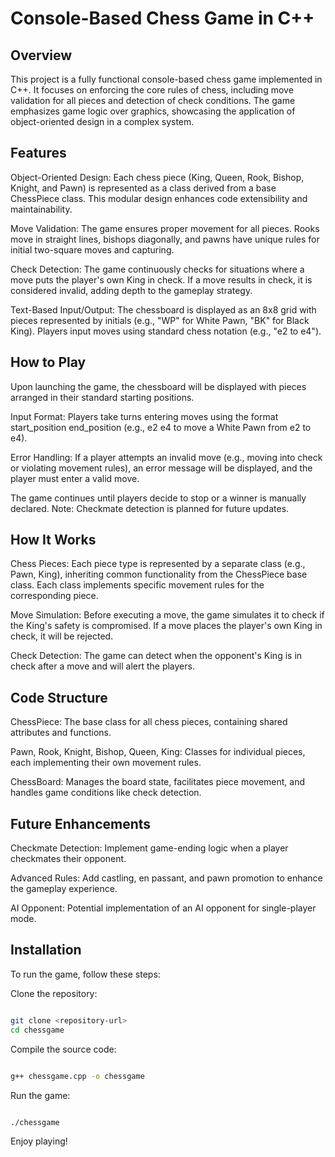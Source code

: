 # Console-Based Chess Game in C++
## Overview
This project is a fully functional console-based chess game implemented in C++. It focuses on enforcing the core rules of chess, including move validation for all pieces and detection of check conditions. The game emphasizes game logic over graphics, showcasing the application of object-oriented design in a complex system.

## Features
Object-Oriented Design: Each chess piece (King, Queen, Rook, Bishop, Knight, and Pawn) is represented as a class derived from a base ChessPiece class. This modular design enhances code extensibility and maintainability.

Move Validation: The game ensures proper movement for all pieces. Rooks move in straight lines, bishops diagonally, and pawns have unique rules for initial two-square moves and capturing.

Check Detection: The game continuously checks for situations where a move puts the player's own King in check. If a move results in check, it is considered invalid, adding depth to the gameplay strategy.

Text-Based Input/Output: The chessboard is displayed as an 8x8 grid with pieces represented by initials (e.g., "WP" for White Pawn, "BK" for Black King). Players input moves using standard chess notation (e.g., "e2 to e4").

## How to Play
Upon launching the game, the chessboard will be displayed with pieces arranged in their standard starting positions.

Input Format: Players take turns entering moves using the format start_position end_position (e.g., e2 e4 to move a White Pawn from e2 to e4).

Error Handling: If a player attempts an invalid move (e.g., moving into check or violating movement rules), an error message will be displayed, and the player must enter a valid move.

The game continues until players decide to stop or a winner is manually declared. Note: Checkmate detection is planned for future updates.

## How It Works
Chess Pieces: Each piece type is represented by a separate class (e.g., Pawn, King), inheriting common functionality from the ChessPiece base class. Each class implements specific movement rules for the corresponding piece.

Move Simulation: Before executing a move, the game simulates it to check if the King's safety is compromised. If a move places the player's own King in check, it will be rejected.

Check Detection: The game can detect when the opponent's King is in check after a move and will alert the players.

## Code Structure
ChessPiece: The base class for all chess pieces, containing shared attributes and functions.

Pawn, Rook, Knight, Bishop, Queen, King: Classes for individual pieces, each implementing their own movement rules.

ChessBoard: Manages the board state, facilitates piece movement, and handles game conditions like check detection.

## Future Enhancements
Checkmate Detection: Implement game-ending logic when a player checkmates their opponent.

Advanced Rules: Add castling, en passant, and pawn promotion to enhance the gameplay experience.

AI Opponent: Potential implementation of an AI opponent for single-player mode.

## Installation
To run the game, follow these steps:

Clone the repository:

```bash

git clone <repository-url>
cd chessgame
```
Compile the source code:

```bash

g++ chessgame.cpp -o chessgame
```
Run the game:

```bash

./chessgame
```
Enjoy playing!

